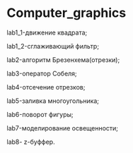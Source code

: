 # Computer_graphics
lab1_1-движение квадрата;

lab1_2-сглаживающий фильтр;

lab2-алгоритм Брезенхема(отрезки);

lab3-оператор Собеля;

lab4-отсечение отрезков;

lab5-заливка многоугольника;

lab6-поворот фигуры;

lab7-моделирование освещенности;

lab8- z-буффер.
